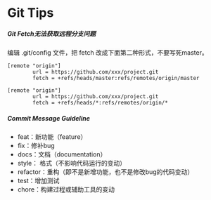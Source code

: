 # Git Tips

##### Git Fetch无法获取远程分支问题
编辑 .git/config 文件，把 fetch 改成下面第二种形式，不要写死master。
```
[remote "origin"]
        url = https://github.com/xxx/project.git
        fetch = +refs/heads/master:refs/remotes/origin/master
```

```
[remote "origin"]
        url = https://github.com/xxx/project.git
        fetch = +refs/heads/*:refs/remotes/origin/*
```

##### Commit Message Guideline
- feat：新功能（feature）
- fix：修补bug
- docs：文档（documentation）
- style： 格式（不影响代码运行的变动）
- refactor：重构（即不是新增功能，也不是修改bug的代码变动）
- test：增加测试
- chore：构建过程或辅助工具的变动